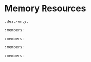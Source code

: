 # Memory Resources

```{doxygennamespace} rmm::mr
:desc-only:
```

```{doxygengroup} memory_resources
:members:
```

```{doxygengroup} device_memory_resources
:members:
```

```{doxygengroup} host_memory_resources
:members:
```

```{doxygengroup} device_resource_adaptors
:members:
```
